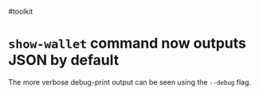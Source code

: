 #toolkit
# `show-wallet` command now outputs JSON by default

The more verbose debug-print output can be seen using the `--debug` flag.


